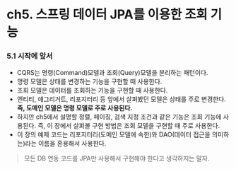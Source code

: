 # ch5. 스프링 데이터 JPA를 이용한 조회 기능

### 5.1 시작에 앞서
- CQRS는 명령(Command)모델과 조회(Query)모델을 분리하는 패턴이다.
- 명령 모델은 상태를 변경하는 기능을 구현할 때 사용한다.
- 조회 모델은 데이터를 조회하는 기능을 구현할 때 사용한다.
- 엔티티, 애그리거트, 리포지터리 등 앞에서 살펴봤던 모델은 상태를 주로 변경한다. **즉, 도메인 모델은 명령 모델로 주로 사용된다.**
- 하지만 ch5에서 설명할 정렬, 페이징, 검색 지정 조건과 같은 기능은 조회 기능에 사용된다. 즉, 이 장에서 살펴볼 구현 방법은 조회 모델을 구현할 때 주로 사용한다.
- 이 장의 예제 코드는 리포지터리(도메인 모델에 속한)와 DAO(데이터 접근을 의미하는)라는 이름을 혼용해서 사용한다.
> 모든 DB 연동 코드를 JPA만 사용해서 구현해야 한다고 생각하지는 말자.